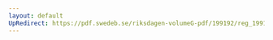 ```yaml
---
layout: default
UpRedirect: https://pdf.swedeb.se/riksdagen-volumeG-pdf/199192/reg_199192/reg_199192_0389.pdf
---
```

